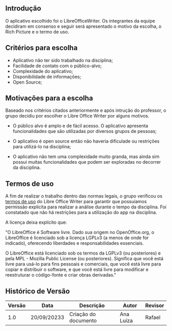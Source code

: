## Introdução

O aplicativo escolhido foi o LibreOfficeWriter. Os integrantes da equipe decidiram em consenso e seguir será apresentado o motivo da escolha, o Rich Picture e o termo de uso.

## Critérios para escolha

- Aplicativo não ter sido trabalhado na disciplina;
- Facilidade de contato com o público-alvo;
- Complexidade do aplicativo;
- Disponibilidade de informações;
- Open Source;

## Motivações para a escolha

Baseado nos critérios citados anteriormente e após intrução do professor, o grupo decidiu por escolher o Libre Office Writer por alguns motivos. 

- O público alvo é amplo e de fácil acesso. O aplicativo apresenta funcionalidades que são utilizadas por diversos grupos de pessoas;

- O aplicativo é open source então não haveria dificulade ou restrições para utilizá-lo na disciplina;

- O aplicativo não tem uma complexidade muito granda, mas ainda sim possui muitas funcionalidades que podem ser exploradas no decorrer da disciplina.

## Termos de uso

A fim de realizar o trabalho dentro das normas legais, o grupo verificou os [termos de uso](https://www.libreoffice.org/download/license/) do Libre Office Writer para garantir que possuíamos permissão explícita para realizar a análise durante o tempo da disciplina. Foi constatado que não há restrições para a utilização do app na disciplina.

A licença deixa explícito que: 

"O LibreOffice é Software livre. Dado sua origem no OpenOffice.org, o LibreOffice é licenciado sob a licença LGPLv3 (a menos de onde for indicado), oferecendo liberdades e responsabilidades essenciais.

O LibreOffice está licenciado sob os termos da LGPLv3 (ou posteriores) e pela MPL - Mozilla Public License (ou posteriores). Significa que você está livre para usá-lo para fins pessoais e comerciais, que você está livre para copiar e distribuir o software, e que você está livre para modificar e reestruturar o código-fonte e criar obras derivadas."

## Histórico de Versão

| Versão  | Data       | Descrição                  | Autor                    | Revisor   |
|---------|------------|----------------------------|-------------|-----------|
| 1.0     | 20/09/20233 | Criação do documento | Ana Luíza | Rafael |
